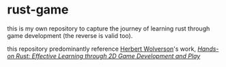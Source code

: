 # rust-game

this is my own repository to capture the journey of learning rust through game development (the reverse is valid too).

this repository predominantly reference [Herbert Wolverson](https://twitter.com/herberticus)'s work, [*Hands-on Rust: Effective Learning through 2D Game Development and Play*](https://pragprog.com/titles/hwrust/hands-on-rust/)
